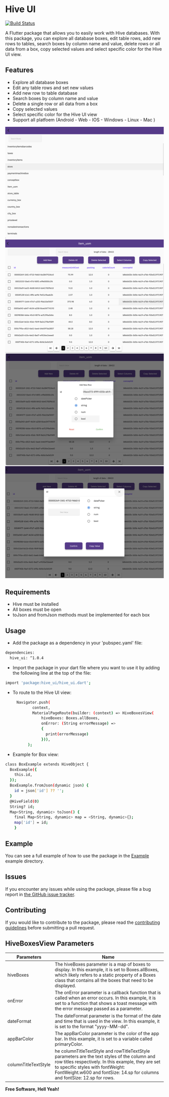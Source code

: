 # Hive UI
[![Build Status](https://travis-ci.org/joemccann/dillinger.svg?branch=master)](https://travis-ci.org/joemccann/dillinger)


A Flutter package that allows you to easily work with Hive databases. With this package, you can explore all database boxes, edit table rows, add new rows to tables, search boxes by column name and value, delete rows or all data from a box, copy selected values and select specific color for the Hive UI view.

## Features
- Explore all database boxes
- Edit any table rows and set new values
- Add new row to table database
- Search boxes by column name and value
- Delete a single row or all data from a box
- Copy selected values
- Select specific color for the Hive UI view
- Support all platfoem (Android - Web - IOS - Windows - Linux - Mac )


![alt text](https://github.com/AmrSaied/hive_ui/blob/main/TableList.png?raw=true)
![alt text](https://github.com/AmrSaied/hive_ui/blob/main/TableDetails.png?raw=true)
![alt text](https://github.com/AmrSaied/hive_ui/blob/main/AddNewRow.png?raw=true)
![alt text](https://github.com/AmrSaied/hive_ui/blob/main/EditRow.png?raw=true)




## Requirements
- Hive must be installed
- All boxes must be open
- toJson and fromJson methods must be implemented for each box

## Usage
-  Add the package as a dependency in your 'pubspec.yaml' file:
```sh
dependencies:
  hive_ui: ^1.0.4
```
-  Import the package in your dart file where you want to use it by adding the following line at the top of the file:

```sh
import 'package:hive_ui/hive_ui.dart';
```
-  To route to the Hive UI view:
```sh
     Navigator.push(
            context,
            MaterialPageRoute(builder: (context) => HiveBoxesView(
                hiveBoxes: Boxes.allBoxes,
                onError: (String errorMessage) =>
                {
                  print(errorMessage)
                })),
          );
```
-  Example for Box view:
```sh
class BoxExample extends HiveObject {
  BoxExample({
    this.id,
  });
  BoxExample.fromJson(dynamic json) {
    id = json['id'] ?? '';
  }
  @HiveField(0)
  String? id;
  Map<String, dynamic> toJson() {
    final Map<String, dynamic> map = <String, dynamic>{};
    map['id'] = id;
    }
```

## Example
You can see a full example of how to use the package in the [Example] example directory.

## Issues
If you encounter any issues while using the package, please file a bug report in [the GitHub issue tracker].


## Contributing

If you would like to contribute to the package, please read the [contributing guidelines] before submitting a pull request.


## HiveBoxesView Parameters
| Parameters | Name |
| ------ | ------ |
| hiveBoxes | The hiveBoxes parameter is a map of boxes to display. In this example, it is set to Boxes.allBoxes, which likely refers to a static property of a Boxes class that contains all the boxes that need to be displayed.|
| onError | The onError parameter is a callback function that is called when an error occurs. In this example, it is set to a function that shows a toast message with the error message passed as a parameter. |
| dateFormat  | The dateFormat parameter is the format of the date and time that is used in the view. In this example, it is set to the format "yyyy-MM-dd".|
| appBarColor |The appBarColor parameter is the color of the app bar. In this example, it is set to a variable called primaryColor. |
| columnTitleTextStyle | he columnTitleTextStyle and rowTitleTextStyle parameters are the text styles of the column and row titles respectively. In this example, they are set to specific styles with fontWeight: FontWeight.w600 and fontSize: 14.sp for columns and fontSize: 12.sp for rows.|






**Free Software, Hell Yeah!**

[//]: # (These are reference links used in the body of this note and get stripped out when the markdown processor does its job. There is no need to format nicely because it shouldn't be seen. Thanks SO - http://stackoverflow.com/questions/4823468/store-comments-in-markdown-syntax)

[Example]: <https://github.com/AmrSaied/hive_ui>
[the GitHub issue tracker]: <https://github.com/AmrSaied/hive_ui/issues>
[contributing guidelines]: <https://github.com/AmrSaied/hive_ui/blob/main/Contributing.md>

   
   


